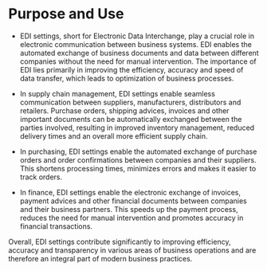 # Purpose and Use

* EDI settings, short for Electronic Data Interchange, play a crucial role in electronic communication between business systems. EDI enables the automated exchange of business documents and data between different companies without the need for manual intervention. The importance of EDI lies primarily in improving the efficiency, accuracy and speed of data transfer, which leads to optimization of business processes.



* In supply chain management, EDI settings enable seamless communication between suppliers, manufacturers, distributors and retailers. Purchase orders, shipping advices, invoices and other important documents can be automatically exchanged between the parties involved, resulting in improved inventory management, reduced delivery times and an overall more efficient supply chain.



* In purchasing, EDI settings enable the automated exchange of purchase orders and order confirmations between companies and their suppliers. This shortens processing times, minimizes errors and makes it easier to track orders.



* In finance, EDI settings enable the electronic exchange of invoices, payment advices and other financial documents between companies and their business partners. This speeds up the payment process, reduces the need for manual intervention and promotes accuracy in financial transactions.



Overall, EDI settings contribute significantly to improving efficiency, accuracy and transparency in various areas of business operations and are therefore an integral part of modern business practices.

